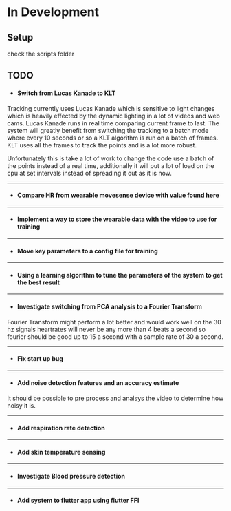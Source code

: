 # In Development

## Setup

check the scripts folder

## TODO


- ####  Switch from Lucas Kanade to KLT
Tracking currently uses Lucas Kanade which is sensitive to light changes which is heavily effected by the dynamic lighting in a lot of videos and web cams. Lucas Kanade runs in real time comparing current frame to last. The system will greatly benefit from switching the tracking to a batch mode where every 10 seconds or so a KLT algorithm is run on a batch of frames. KLT uses all the frames to track the points and is a lot more robust.

Unfortunately this is take a lot of work to change the code use a batch of the points instead of a real time, additionally it will put a lot of load on the cpu at set intervals instead of spreading it out as it is now.

---

- ####   Compare HR from wearable movesense device with value found here

---

- ####  Implement a way to store the wearable data with the video to use for training

---

- ####  Move key parameters to a config file for training

---

- ####  Using a learning algorithm to tune the parameters of the system to get the best result

---

- ####  Investigate switching from PCA analysis to a Fourier Transform
Fourier Transform might perform a lot better and would work well on the 30 hz signals heartrates will never be any more than 4 beats a second so fourier should be good up to 15 a second with a sample rate of 30 a second. 

---

- ####  Fix start up bug

---

- #### Add noise detection features and an accuracy estimate
It should be possible to pre process and analsys the video to determine how noisy it is.

---

- #### Add respiration rate detection

---

- #### Add skin temperature sensing

---
- #### Investigate Blood pressure detection

---

- #### Add system to flutter app using flutter FFI

